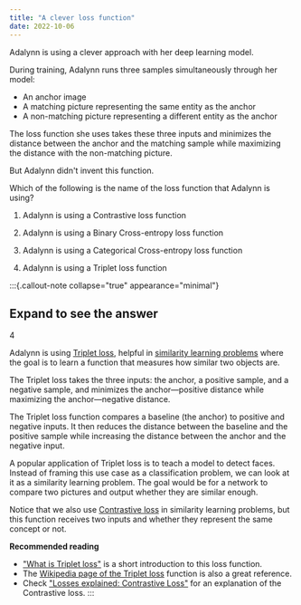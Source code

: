 ```yaml
---
title: "A clever loss function"
date: 2022-10-06
---
```


Adalynn is using a clever approach with her deep learning model.

During training, Adalynn runs three samples simultaneously through her model:

* An anchor image
* A matching picture representing the same entity as the anchor
* A non-matching picture representing a different entity as the anchor

The loss function she uses takes these three inputs and minimizes the distance between the anchor and the matching sample while maximizing the distance with the non-matching picture.

But Adalynn didn't invent this function.

Which of the following is the name of the loss function that Adalynn is using?

1. Adalynn is using a Contrastive loss function

2. Adalynn is using a Binary Cross-entropy loss function

3. Adalynn is using a Categorical Cross-entropy loss function

4. Adalynn is using a Triplet loss function

:::{.callout-note collapse="true" appearance="minimal"}
## Expand to see the answer

4

Adalynn is using [Triplet loss](https://en.wikipedia.org/wiki/Triplet_loss), helpful in [similarity learning problems](https://en.wikipedia.org/wiki/Similarity_learning) where the goal is to learn a function that measures how similar two objects are.

The Triplet loss takes the three inputs: the anchor, a positive sample, and a negative sample, and minimizes the anchor—positive distance while maximizing the anchor—negative distance.

The Triplet loss function compares a baseline (the anchor) to positive and negative inputs. It then reduces the distance between the baseline and the positive sample while increasing the distance between the anchor and the negative input.

A popular application of Triplet loss is to teach a model to detect faces. Instead of framing this use case as a classification problem, we can look at it as a similarity learning problem. The goal would be for a network to compare two pictures and output whether they are similar enough.

Notice that we also use [Contrastive loss](https://medium.com/@maksym.bekuzarov/losses-explained-contrastive-loss-f8f57fe32246) in similarity learning problems, but this function receives two inputs and whether they represent the same concept or not.

**Recommended reading**

* ["What is Triplet loss"](https://deepchecks.com/glossary/triplet-loss/) is a short introduction to this loss function.
* The [Wikipedia page of the Triplet loss](https://en.wikipedia.org/wiki/Triplet_loss) function is also a great reference.
* Check ["Losses explained: Contrastive Loss"](https://medium.com/@maksym.bekuzarov/losses-explained-contrastive-loss-f8f57fe32246) for an explanation of the Contrastive loss.
:::

